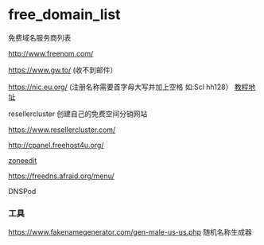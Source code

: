 # free_domain_list
免费域名服务商列表

http://www.freenom.com/

https://www.gw.to/ (收不到邮件）

https://nic.eu.org/ (注册名称需要首字母大写并加上空格 如:Scl hh128）
[教程地址](https://zhuanlan.zhihu.com/p/99542804)

resellercluster 创建自己的免费空间分销网站

https://www.resellercluster.com/

http://cpanel.freehost4u.org/

[zoneedit](https://www.zoneedit.com/)

https://freedns.afraid.org/menu/

DNSPod


### 工具
https://www.fakenamegenerator.com/gen-male-us-us.php 随机名称生成器
